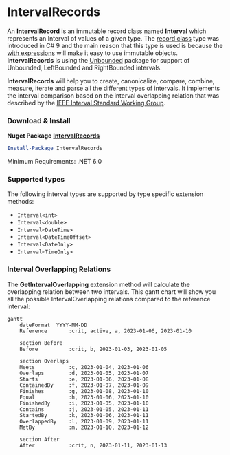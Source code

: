 # IntervalRecords
An **IntervalRecord** is an immutable record class named **Interval** which represents an Interval of values of a given type. The [record class](https://learn.microsoft.com/en-us/dotnet/csharp/language-reference/builtin-types/record) type was introduced in C# 9 and the main reason that this type is used is because the [with expressions](https://learn.microsoft.com/en-us/dotnet/csharp/language-reference/builtin-types/record#with-expressions-in-derived-records) will make it easy to use immutable objects. **IntervalRecords** is using the [Unbounded](https://github.com/viclang/Unbounded/) package for support of Unbounded, LeftBounded and RightBounded intervals.

**IntervalRecords** will help you to create, canonicalize, compare, combine, measure, iterate and parse all the different types of intervals. It implements the interval comparison based on the interval overlapping relation that was described by the [IEEE Interval Standard Working Group](https://grouper.ieee.org/groups/1788/PositionPapers/overlapping.pdf).

### Download & Install
**Nuget Package [IntervalRecords](https://www.nuget.org/packages/IntervalRecords/)**

```powershell
Install-Package IntervalRecords
```
Minimum Requirements: .NET 6.0

### Supported types
The following interval types are supported by type specific extension methods:
- `Interval<int>`
- `Interval<double>`
- `Interval<DateTime>`
- `Interval<DateTimeOffset>`
- `Interval<DateOnly>`
- `Interval<TimeOnly>`

### Interval Overlapping Relations 
The **GetIntervalOverlapping** extension method will calculate the overlapping relation between two intervals. This gantt chart will show you all the possible IntervalOverlapping relations compared to the reference interval:
```mermaid
gantt
    dateFormat  YYYY-MM-DD
    Reference       :crit, active, a, 2023-01-06, 2023-01-10

    section Before
    Before          :crit, b, 2023-01-03, 2023-01-05

    section Overlaps
    Meets           :c, 2023-01-04, 2023-01-06
    Overlaps        :d, 2023-01-05, 2023-01-07
    Starts          :e, 2023-01-06, 2023-01-08
    ContainedBy     :f, 2023-01-07, 2023-01-09
    Finishes        :g, 2023-01-08, 2023-01-10
    Equal           :h, 2023-01-06, 2023-01-10
    FinishedBy      :i, 2023-01-05, 2023-01-10
    Contains        :j, 2023-01-05, 2023-01-11
    StartedBy       :k, 2023-01-06, 2023-01-11
    OverlappedBy    :l, 2023-01-09, 2023-01-11
    MetBy           :m, 2023-01-10, 2023-01-12

    section After
    After           :crit, n, 2023-01-11, 2023-01-13
```
